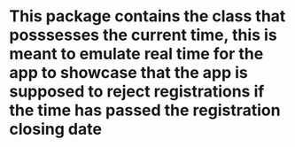 # This package contains the class that posssesses the current time, this is meant to emulate real time for the app to showcase that the app is supposed to reject registrations if the time has passed the registration closing date
